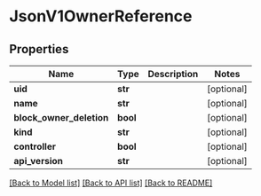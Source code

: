 # JsonV1OwnerReference


## Properties
Name | Type | Description | Notes
------------ | ------------- | ------------- | -------------
**uid** | **str** |  | [optional] 
**name** | **str** |  | [optional] 
**block_owner_deletion** | **bool** |  | [optional] 
**kind** | **str** |  | [optional] 
**controller** | **bool** |  | [optional] 
**api_version** | **str** |  | [optional] 

[[Back to Model list]](../README.md#documentation-for-models) [[Back to API list]](../README.md#documentation-for-api-endpoints) [[Back to README]](../README.md)


